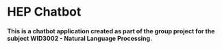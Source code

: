 # HEP Chatbot

#### This is a chatbot application created as part of the group project for the subject WID3002 - Natural Language Processing.
